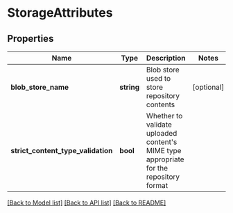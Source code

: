 # StorageAttributes

## Properties
Name | Type | Description | Notes
------------ | ------------- | ------------- | -------------
**blob_store_name** | **string** | Blob store used to store repository contents | [optional] 
**strict_content_type_validation** | **bool** | Whether to validate uploaded content&#39;s MIME type appropriate for the repository format | 

[[Back to Model list]](../README.md#documentation-for-models) [[Back to API list]](../README.md#documentation-for-api-endpoints) [[Back to README]](../README.md)


